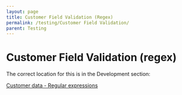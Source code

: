 ```yaml
---
layout: page
title: Customer Field Validation (Regex)
permalink: /testing/Customer Field Validation/
parent: Testing
---
```



# Customer Field Validation (regex) 

The correct location for this is in the Development section:

[Customer data - Regular
expressions](/development/customer-data---regular-expressions/)

